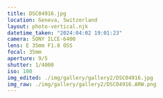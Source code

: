 ```yaml
---
title: DSC04916.jpg
location: Geneva, Switzerland
layout: photo-vertical.njk
datetime_taken: "2024:04:02 19:01:23"
camera: SONY ILCE-6400
lens: E 35mm F1.8 OSS
focal: 35mm
aperture: 9/5
shutter: 1/4000
iso: 100
img_edited: ./img/gallery/gallery2/DSC04916.jpg
img_raw: ./img/gallery/gallery2/DSC04916.ARW.png
---
```

